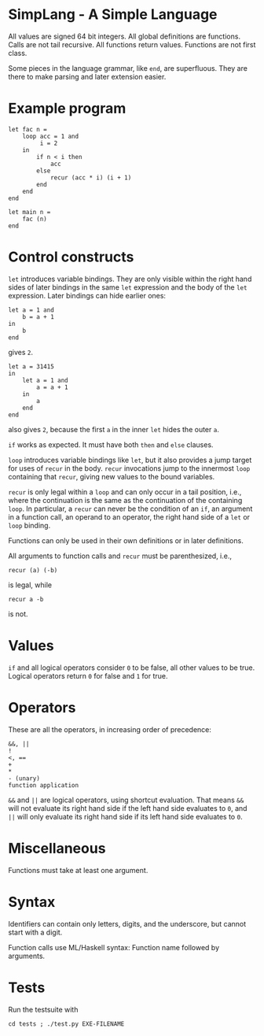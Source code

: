 SimpLang - A Simple Language
============================

All values are signed 64 bit integers.  All global definitions are
functions.  Calls are not tail recursive.  All functions return
values.  Functions are not first class.

Some pieces in the language grammar, like `end`, are superfluous.
They are there to make parsing and later extension easier.

# Example program

	let fac n =
		loop acc = 1 and
			 i = 2
		in
			if n < i then
        		acc
      		else
				recur (acc * i) (i + 1)
			end
		end
	end

	let main n =
		fac (n)
	end

# Control constructs

`let` introduces variable bindings.  They are only visible within the
right hand sides of later bindings in the same `let` expression and
the body of the `let` expression.  Later bindings can hide earlier
ones:

    let a = 1 and
		b = a + 1
	in
		b
	end

gives `2`.

	let a = 31415
	in
		let a = 1 and
			a = a + 1
		in
			a
		end
	end

also gives `2`, because the first `a` in the inner `let` hides the
outer `a`.

`if` works as expected.  It must have both `then` and `else` clauses.

`loop` introduces variable bindings like `let`, but it also provides a
jump target for uses of `recur` in the body.  `recur` invocations jump
to the innermost `loop` containing that `recur`, giving new values to
the bound variables.

`recur` is only legal within a `loop` and can only occur in a tail
position, i.e., where the continuation is the same as the continuation
of the containing `loop`.  In particular, a `recur` can never be the
condition of an `if`, an argument in a function call, an operand to an
operator, the right hand side of a `let` or `loop` binding.

Functions can only be used in their own definitions or in later
definitions.

All arguments to function calls and `recur` must be parenthesized,
i.e.,

    recur (a) (-b)

is legal, while

    recur a -b

is not.

# Values

`if` and all logical operators consider `0` to be false, all other
values to be true.  Logical operators return `0` for false and `1` for
true.

# Operators

These are all the operators, in increasing order of precedence:

	&&, ||
	!
	<, ==
	+
	*
	- (unary)
	function application

`&&` and `||` are logical operators, using shortcut evaluation.  That
means `&&` will not evaluate its right hand side if the left hand side
evaluates to `0`, and `||` will only evaluate its right hand side if
its left hand side evaluates to `0`.

# Miscellaneous

Functions must take at least one argument.

# Syntax

Identifiers can contain only letters, digits, and the underscore, but
cannot start with a digit.

Function calls use ML/Haskell syntax: Function name followed by
arguments.

# Tests

Run the testsuite with

    cd tests ; ./test.py EXE-FILENAME
